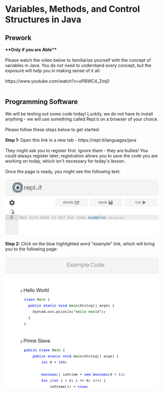 <h1>Variables, Methods, and Control Structures in Java</h1>
<h2>Prework</h2>
<b>**Only if you are Able**</b> 
<br><br>
Please watch the video below to familiarize yourself with the concept of variables in Java.
You do not need to understand every concept, but the exposure will help you in making sense of it all:
<br><br>
https://www.youtube.com/watch?v=oPBWC4_Zmj0
<br><br>
<h2>Programming Software</h2>
We will be testing out some code today! Luckily, we do not have to install anything - we will use something called Repl.it on a browser of your choice.
<br><br>
Please follow these steps below to get started:
<br><br>
<b>Step 1:</b> Open this link in a new tab - https://repl.it/languages/java
<br><br>
They might ask you to register first. Ignore them - they are bullies! You could always register later;
registration allows you to save the code you are working on today, which isn't necessary for today's lesson. 
<br><br>
Once the page is ready, you might see the following text:
<br><br>
<img src="https://raw.githubusercontent.com/JDVila/MockLesson/master/repl_it_examples_click.png" alt="Repl.it Example" height="180" width="500">
<br><br>
<b>Step 2:</b> Click on the blue highlighted word "example" link, which will bring you to the following page:
<br><br>
<img src="https://raw.githubusercontent.com/JDVila/MockLesson/master/repl_it_hello_world_example.png" alt="Repl.it Hello World Example" height="425" width="500">
